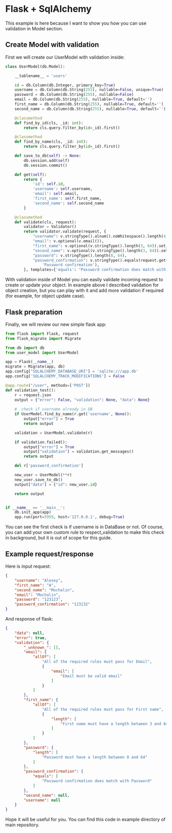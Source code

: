 # Flask + SqlAlchemy

This example is here because I want to show you how you can use validation 
in Model section.

## Create Model with validation

First we will create our UserModel with validation inside:

```python
class UserModel(db.Model):

    __tablename__ = 'users'

    id = db.Column(db.Integer, primary_key=True)
    username = db.Column(db.String(255), nullable=False, unique=True)
    password = db.Column(db.String(255), nullable=False)
    email = db.Column(db.String(255), nullable=True, default='')
    first_name = db.Column(db.String(255), nullable=True, default='')
    second_name = db.Column(db.String(255), nullable=True, default='')

    @classmethod
    def find_by_id(cls, _id: int):
        return cls.query.filter_by(id=_id).first()

    @classmethod
    def find_by_name(cls, _id: int):
        return cls.query.filter_by(id=_id).first()

    def save_to_db(self) -> None:
        db.session.add(self)
        db.session.commit()

    def get(self):
        return {
            'id': self.id,
            'username': self.username,
            'email': self.email,
            'first_name': self.first_name,
            'second_name': self.second_name
        }

    @classmethod
    def validate(cls, request):
        validator = Validator()
        return validator.validate(request, {
            "username": v.stringType().alnum().noWhitespace().length(4, 64),
            "email": v.optional(v.email()),
            "first_name": v.optional(v.stringType().length(3, 64)).set_name('First name'),
            "second_name": v.optional(v.stringType().length(3, 64)).set_name('Second name'),
            "password": v.stringType().length(8, 64),
            "password_confirmation": v.stringType().equals(request.get('password', None)).set_template(
                'Password confirmation'),
        }, templates={'equals': "Password confirmation does match with Password"}, check_unknown=True)
```

With validation inside of Model you can easily validate incoming 
request to create or update your object. In example above I 
described validation for object creation, but you can 
play with it and add more validation if required (for example, for 
object update case).

## Flask preparation
Finally, we will review our new simple flask app:
```python
from flask import Flask, request
from flask_migrate import Migrate

from db import db
from user_model import UserModel

app = Flask(__name__)
migrate = Migrate(app, db)
app.config["SQLALCHEMY_DATABASE_URI"] = 'sqlite:///app.db'
app.config['SQLALCHEMY_TRACK_MODIFICATIONS'] = False

@app.route("/user", methods=['POST'])
def validation_test():
    r = request.json
    output = {"error": False, "validation": None, "data": None}
    
    #  check if username already in DB
    if UserModel.find_by_name(r.get('username', None)):
        output["error"] = True
        return output

    validation = UserModel.validate(r)

    if validation.failed():
        output["error"] = True
        output["validation"] = validation.get_messages()
        return output

    del r['password_confirmation']

    new_user = UserModel(**r)
    new_user.save_to_db()
    output["data"] = {"id": new_user.id}

    return output


if __name__ == '__main__':
    db.init_app(app)
    app.run(port=5959, host='127.0.0.1', debug=True)
```

You can see the first check is if username is in DataBase or not. 
Of course, you can add your own custom rule to respect_validation to 
make this check in background, but it is out of scope for this guide.

## Example request/response

Here is input request:
```json
{
    "username": "Alexey",
    "first_name": "A",
    "second_name": "Mochalin",
    "email": "Mochalin",
    "password": "123123",
    "password_confirmation": "123132"
}
```

And response of flask:
```json
{
    "data": null,
    "error": true,
    "validation": {
        "_unknown_": [],
        "email": {
            "allOf": [
                "All of the required rules must pass for Email",
                {
                    "email": [
                        "Email must be valid email"
                    ]
                }
            ]
        },
        "first_name": {
            "allOf": [
                "All of the required rules must pass for First name",
                {
                    "length": [
                        "First name must have a length between 3 and 64"
                    ]
                }
            ]
        },
        "password": {
            "length": [
                "Password must have a length between 8 and 64"
            ]
        },
        "password_confirmation": {
            "equals": [
                "Password confirmation does match with Password"
            ]
        },
        "second_name": null,
        "username": null
    }
}
```

Hope it will be useful for you. You can find this code
in example directory of main repository.